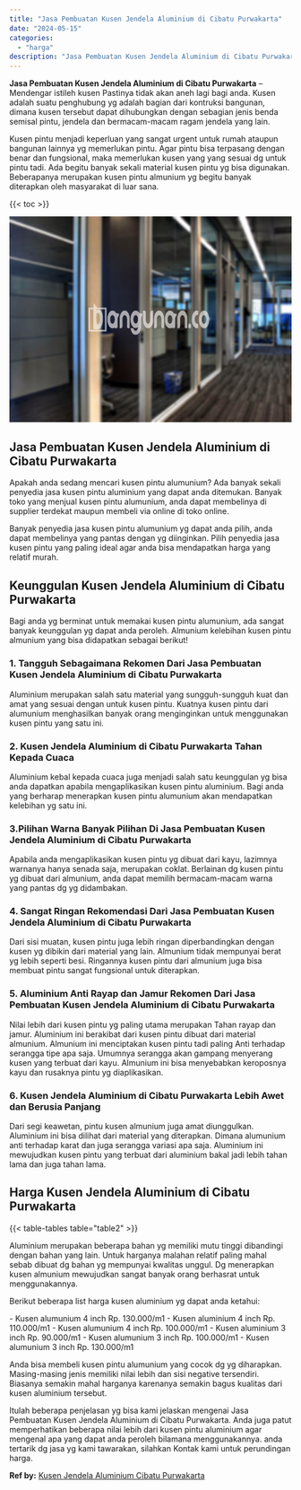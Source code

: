 ```yaml
---
title: "Jasa Pembuatan Kusen Jendela Aluminium di Cibatu Purwakarta"
date: "2024-05-15"
categories: 
  - "harga"
description: "Jasa Pembuatan Kusen Jendela Aluminium di Cibatu Purwakarta. Itulah beberapa penjelasan yg bisa kami jelaskan mengenai Jasa Pembuatan Kusen Jendela Aluminium..."
---
```


**Jasa Pembuatan Kusen Jendela Aluminium di Cibatu Purwakarta** – Mendengar istileh kusen Pastinya tidak akan aneh lagi bagi anda. Kusen adalah suatu penghubung yg adalah bagian dari kontruksi bangunan, dimana kusen tersebut dapat dihubungkan dengan sebagian jenis benda semisal pintu, jendela dan bermacam-macam ragam jendela yang lain.

Kusen pintu menjadi keperluan yang sangat urgent untuk rumah ataupun bangunan lainnya yg memerlukan pintu. Agar pintu bisa terpasang dengan benar dan fungsional, maka memerlukan kusen yang yang sesuai dg untuk pintu tadi. Ada begitu banyak sekali material kusen pintu yg bisa digunakan. Beberapanya merupakan kusen pintu almunium yg begitu banyak diterapkan oleh masyarakat di luar sana.

{{< toc >}}

![Jasa Pembuatan Kusen Jendela Aluminium di Cibatu Purwakarta](/images/harga-kusen-jendela-alumunium-45.png)

## Jasa Pembuatan Kusen Jendela Aluminium di Cibatu Purwakarta

Apakah anda sedang mencari kusen pintu alumunium? Ada banyak sekali penyedia jasa kusen pintu aluminium yang dapat anda ditemukan. Banyak toko yang menjual kusen pintu alumunium, anda dapat membelinya di supplier terdekat maupun membeli via online di toko online.

Banyak penyedia jasa kusen pintu alumunium yg dapat anda pilih, anda dapat membelinya yang pantas dengan yg diinginkan. Pilih penyedia jasa kusen pintu yang paling ideal agar anda bisa mendapatkan harga yang relatif murah.

## Keunggulan Kusen Jendela Aluminium di Cibatu Purwakarta

Bagi anda yg berminat untuk memakai kusen pintu alumunium, ada sangat banyak keunggulan yg dapat anda peroleh. Almunium kelebihan kusen pintu almunium yang bisa didapatkan sebagai berikut!

### 1\. Tangguh Sebagaimana Rekomen Dari Jasa Pembuatan Kusen Jendela Aluminium di Cibatu Purwakarta

Aluminium merupakan salah satu material yang sungguh-sungguh kuat dan amat yang sesuai dengan untuk kusen pintu. Kuatnya kusen pintu dari alumunium menghasilkan banyak orang menginginkan untuk menggunakan kusen pintu yang satu ini.

### 2\. Kusen Jendela Aluminium di Cibatu Purwakarta Tahan Kepada Cuaca

Aluminium kebal kepada cuaca juga menjadi salah satu keunggulan yg bisa anda dapatkan apabila mengaplikasikan kusen pintu aluminium. Bagi anda yang berharap menerapkan kusen pintu alumunium akan mendapatkan kelebihan yg satu ini.

### 3.Pilihan Warna Banyak Pilihan Di Jasa Pembuatan Kusen Jendela Aluminium di Cibatu Purwakarta

Apabila anda mengaplikasikan kusen pintu yg dibuat dari kayu, lazimnya warnanya hanya senada saja, merupakan coklat. Berlainan dg kusen pintu yg dibuat dari almunium, anda dapat memilih bermacam-macam warna yang pantas dg yg didambakan.

### 4\. Sangat Ringan Rekomendasi Dari Jasa Pembuatan Kusen Jendela Aluminium di Cibatu Purwakarta

Dari sisi muatan, kusen pintu juga lebih ringan diperbandingkan dengan kusen yg dibikin dari material yang lain. Almunium tidak mempunyai berat yg lebih seperti besi. Ringannya kusen pintu dari almunium juga bisa membuat pintu sangat fungsional untuk diterapkan.

### 5\. Aluminium Anti Rayap dan Jamur Rekomen Dari Jasa Pembuatan Kusen Jendela Aluminium di Cibatu Purwakarta

Nilai lebih dari kusen pintu yg paling utama merupakan Tahan rayap dan jamur. Aluminium ini berakibat dari kusen pintu dibuat dari material almunium. Almunium ini menciptakan kusen pintu tadi paling Anti terhadap serangga tipe apa saja. Umumnya serangga akan gampang menyerang kusen yang terbuat dari kayu. Almunium ini bisa menyebabkan keroposnya kayu dan rusaknya pintu yg diaplikasikan.

### 6\. Kusen Jendela Aluminium di Cibatu Purwakarta Lebih Awet dan Berusia Panjang

Dari segi keawetan, pintu kusen almunium juga amat diunggulkan. Aluminium ini bisa dilihat dari material yang diterapkan. Dimana alumunium anti terhadap karat dan juga serangga variasi apa saja. Aluminium ini mewujudkan kusen pintu yang terbuat dari aluminium bakal jadi lebih tahan lama dan juga tahan lama.

## Harga Kusen Jendela Aluminium di Cibatu Purwakarta

{{< table-tables table="table2" >}}

Aluminium merupakan beberapa bahan yg memiliki mutu tinggi dibandingi dengan bahan yang lain. Untuk harganya malahan relatif paling mahal sebab dibuat dg bahan yg mempunyai kwalitas unggul. Dg menerapkan kusen almunium mewujudkan sangat banyak orang berhasrat untuk menggunakannya.

Berikut beberapa list harga kusen aluminium yg dapat anda ketahui:

\- Kusen alumunium 4 inch Rp. 130.000/m1 - Kusen aluminium 4 inch Rp. 110.000/m1 - Kusen alumunium 4 inch Rp. 100.000/m1 - Kusen aluminium 3 inch Rp. 90.000/m1 - Kusen alumunium 3 inch Rp. 100.000/m1 - Kusen alumunium 3 inch Rp. 130.000/m1

Anda bisa membeli kusen pintu alumunium yang cocok dg yg diharapkan. Masing-masing jenis memiliki nilai lebih dan sisi negative tersendiri. Biasanya semakin mahal harganya karenanya semakin bagus kualitas dari kusen aluminium tersebut.

Itulah beberapa penjelasan yg bisa kami jelaskan mengenai Jasa Pembuatan Kusen Jendela Aluminium di Cibatu Purwakarta. Anda juga patut memperhatikan beberapa nilai lebih dari kusen pintu aluminium agar mengenal apa yang dapat anda peroleh bilamana menggunakannya. anda tertarik dg jasa yg kami tawarakan, silahkan Kontak kami untuk perundingan harga.

**Ref by:** [Kusen Jendela Aluminium Cibatu Purwakarta](https://id.wikipedia.org/wiki/Kusen)
